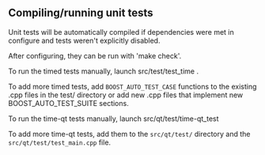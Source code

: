 Compiling/running unit tests
------------------------------------

Unit tests will be automatically compiled if dependencies were met in configure
and tests weren't explicitly disabled.

After configuring, they can be run with 'make check'.

To run the timed tests manually, launch src/test/test_time .

To add more timed tests, add `BOOST_AUTO_TEST_CASE` functions to the existing
.cpp files in the test/ directory or add new .cpp files that
implement new BOOST_AUTO_TEST_SUITE sections.

To run the time-qt tests manually, launch src/qt/test/time-qt_test

To add more time-qt tests, add them to the `src/qt/test/` directory and
the `src/qt/test/test_main.cpp` file.
